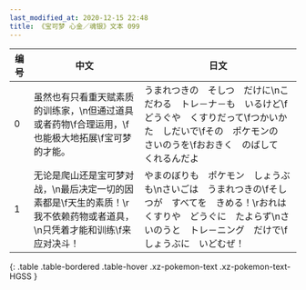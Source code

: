 ```yaml
---
last_modified_at: 2020-12-15 22:48
title: 《宝可梦 心金／魂银》文本 099
---
```

| 编号 | 中文 | 日文 |
| ---- | ---- | ---- |
| 0 | 虽然也有只看重天赋素质的训练家，\n但通过道具或者药物\f合理运用，\f也能极大地拓展\f宝可梦的才能。 | うまれつきの　そしつ　だけに\nこだわる　トレ－ナ－も　いるけど\fどうぐや　くすりだって\fつかいかた　しだいで\fその　ポケモンの　さいのうを\fおおきく　のばして　くれるんだよ |
| 1 | 无论是爬山还是宝可梦对战，\n最后决定一切的因素都是\f天生的素质！\r我不依赖药物或者道具，\n只凭着才能和训练\f来应对决斗！ | やまのぼりも　ポケモン　しょうぶも\nさいごは　うまれつきの\fそしつが　すべてを　きめる！\rおれは　くすりや　どうぐに　たよらず\nさいのうと　トレ－ニング　だけで\fしょうぶに　いどむぜ！ |
{: .table .table-bordered .table-hover .xz-pokemon-text .xz-pokemon-text-HGSS }